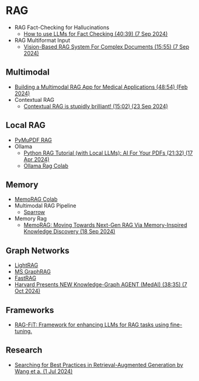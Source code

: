 # RAG


* RAG Fact-Checking for Hallucinations
  * [How to use LLMs for Fact Checking (40:39) (7 Sep 2024)](https://www.youtube.com/watch?v=tFuiQKUHcdY)
* RAG Multiformat Input
  * [Vision-Based RAG System For Complex Documents (15:55) (7 Sep 2024)](https://www.youtube.com/watch?v=DI9Q60T_054)


## Multimodal
  * [Building a Multimodal RAG App for Medical Applications (48:54) (Feb 2024)](https://www.youtube.com/watch?v=fbbFrCfaF0w)
* Contextual RAG
  * [Contextual RAG is stupidly brilliant! (15:02) (23 Sep 2024)](https://www.youtube.com/watch?v=42Da0O9zkhc)


## Local RAG

* [PyMuPDF RAG](https://github.com/pymupdf/RAG)
* Ollama
  * [Python RAG Tutorial (with Local LLMs): AI For Your PDFs (21:32) (17 Apr 2024)](https://www.youtube.com/watch?v=2TJxpyO3ei4&list=PLD7HrIBE_yqIXVd1bq-E-7Q49QaZheu9e)
  * [Ollama Rag Colab](https://colab.research.google.com/drive/1cqLm7bxVAvh5HA5X38KG-gmofdGrEAwN?usp=sharing)

## Memory

  * [MemoRAG Colab](https://github.com/qhjqhj00/MemoRAG)
* Multimodal RAG Pipeline
  * [Sparrow](https://github.com/katanaml/sparrow)
* Memory Rag
  * [MemoRAG: Moving Towards Next-Gen RAG Via Memory-Inspired Knowledge Discovery (18 Sep 2024)](https://github.com/qhjqhj00/MemoRAG)

## Graph Networks

* [LightRAG](https://github.com/HKUDS/LightRAG)
* [MS GraphRAG](https://github.com/microsoft/graphrag)
* [FastRAG](https://github.com/IntelLabs/fastRAG)
* [Harvard Presents NEW Knowledge-Graph AGENT (MedAI) (38:35) (7 Oct 2024)](https://www.youtube.com/watch?v=Fm68I-phaiY)


## Frameworks

* [RAG-FiT: Framework for enhancing LLMs for RAG tasks using fine-tuning.](https://github.com/IntelLabs/RAG-FiT)

## Research

* [Searching for Best Practices in Retrieval-Augmented Generation by Wang et a. (1 Jul 2024)](https://arxiv.org/pdf/2407.01219)